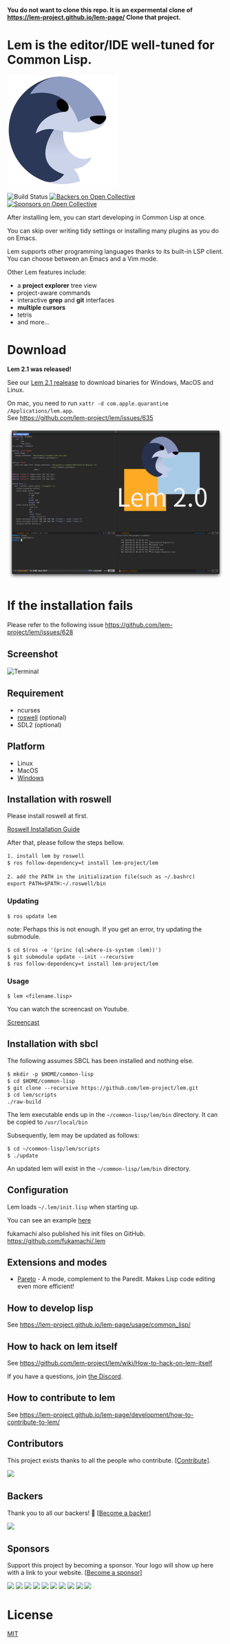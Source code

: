
**You do not want to clone this repo.  It is an expermental clone of https://lem-project.github.io/lem-page/
Clone that project.**


# Lem is the editor/IDE well-tuned for Common Lisp.

![](https://github.com/Shinmera/lem-icon/blob/gh-pages/icon-blue.svg)

![Build Status](https://github.com/lem-project/lem/workflows/CI/badge.svg)
[![Backers on Open Collective](https://opencollective.com/lem/backers/badge.svg)](#backers) [![Sponsors on Open Collective](https://opencollective.com/lem/sponsors/badge.svg)](#sponsors)

After installing lem, you can start developing in Common Lisp at once.

You can skip over writing tidy settings or installing many plugins as you do on Emacs.

Lem supports other programming languages thanks to its built-in LSP
client. You can choose between an Emacs and a Vim mode.

Other Lem features include:

- a **project explorer** tree view
- project-aware commands
- interactive **grep** and **git** interfaces
- **multiple cursors**
- tetris
- and more…

# Download

**Lem 2.1 was released!**

See our [Lem 2.1 realease](https://github.com/lem-project/lem/releases/tag/v2.1.0) to
download binaries for Windows, MacOS and Linux.

On mac, you need to run `xattr -d com.apple.quarantine /Applications/lem.app`.  
See https://github.com/lem-project/lem/issues/635

![SDL2](screenshots/sdl2.png)

# If the installation fails
Please refer to the following issue
https://github.com/lem-project/lem/issues/628

## Screenshot
![Terminal](screenshots/terminal.png)　　

## Requirement
- ncurses
- [roswell](https://github.com/roswell/roswell) (optional)
- SDL2 (optional)

## Platform
- Linux
- MacOS
- [Windows](https://github.com/lem-project/lem/wiki/Windows-Platform)

## Installation with roswell

Please install roswell at first.

[Roswell Installation Guide](https://github.com/roswell/roswell/wiki/Installation)

After that, please follow the steps bellow.

```
1. install lem by roswell
$ ros follow-dependency=t install lem-project/lem

2. add the PATH in the initialization file(such as ~/.bashrc)
export PATH=$PATH:~/.roswell/bin
```

### Updating

```
$ ros update lem
```
note: Perhaps this is not enough.
If you get an error, try updating the submodule.
```
$ cd $(ros -e '(princ (ql:where-is-system :lem))')
$ git submodule update --init --recursive
$ ros follow-dependency=t install lem-project/lem
```

### Usage

```
$ lem <filename.lisp>
```

You can watch the screencast on Youtube.

[Screencast](https://youtu.be/YkSJ3p7Z9H0)

## Installation with sbcl

The following assumes SBCL has been installed and nothing else.

```
$ mkdir -p $HOME/common-lisp
$ cd $HOME/common-lisp
$ git clone --recursive https://github.com/lem-project/lem.git
$ cd lem/scripts
./raw-build
```

The lem executable ends up in the `~/common-lisp/lem/bin` directory.
It can be copied to `/usr/local/bin`

Subsequently, lem may be updated as follows:

```
$ cd ~/common-lisp/lem/scripts
$ ./update
```

An updated lem will exist in the `~/common-lisp/lem/bin` directory.

## Configuration

Lem loads `~/.lem/init.lisp` when starting up.

You can see an example [here](https://github.com/Fedreg/.lem/blob/master/init.lisp)

fukamachi also published his init files on GitHub.
https://github.com/fukamachi/.lem

## Extensions and modes

* [Pareto](https://github.com/40ants/lem-pareto) - A mode, complement to the Paredit. Makes Lisp code editing even more efficient!

## How to develop lisp
See https://lem-project.github.io/lem-page/usage/common_lisp/

## How to hack on lem itself
See https://github.com/lem-project/lem/wiki/How-to-hack-on-lem-itself

If you have a questions, join [the Discord](https://discord.gg/NHzqbw4zVR).

## How to contribute to lem
See https://lem-project.github.io/lem-page/development/how-to-contribute-to-lem/

## Contributors

This project exists thanks to all the people who contribute. [[Contribute]](CONTRIBUTING.md).

<a href="https://github.com/lem-project/lem/graphs/contributors">
  <img src="https://contrib.rocks/image?repo=lem-project/lem&max=24" />
</a>

## Backers

Thank you to all our backers! 🙏 [[Become a backer](https://opencollective.com/lem#backer)]

<a href="https://opencollective.com/lem#backers" target="_blank"><img src="https://opencollective.com/lem/backers.svg?width=890"></a>


## Sponsors

Support this project by becoming a sponsor. Your logo will show up here with a link to your website. [[Become a sponsor](https://opencollective.com/lem#sponsor)]

<a href="https://opencollective.com/lem/sponsor/0/website" target="_blank"><img src="https://opencollective.com/lem/sponsor/0/avatar.svg"></a>
<a href="https://opencollective.com/lem/sponsor/1/website" target="_blank"><img src="https://opencollective.com/lem/sponsor/1/avatar.svg"></a>
<a href="https://opencollective.com/lem/sponsor/2/website" target="_blank"><img src="https://opencollective.com/lem/sponsor/2/avatar.svg"></a>
<a href="https://opencollective.com/lem/sponsor/3/website" target="_blank"><img src="https://opencollective.com/lem/sponsor/3/avatar.svg"></a>
<a href="https://opencollective.com/lem/sponsor/4/website" target="_blank"><img src="https://opencollective.com/lem/sponsor/4/avatar.svg"></a>
<a href="https://opencollective.com/lem/sponsor/5/website" target="_blank"><img src="https://opencollective.com/lem/sponsor/5/avatar.svg"></a>
<a href="https://opencollective.com/lem/sponsor/6/website" target="_blank"><img src="https://opencollective.com/lem/sponsor/6/avatar.svg"></a>
<a href="https://opencollective.com/lem/sponsor/7/website" target="_blank"><img src="https://opencollective.com/lem/sponsor/7/avatar.svg"></a>
<a href="https://opencollective.com/lem/sponsor/8/website" target="_blank"><img src="https://opencollective.com/lem/sponsor/8/avatar.svg"></a>
<a href="https://opencollective.com/lem/sponsor/9/website" target="_blank"><img src="https://opencollective.com/lem/sponsor/9/avatar.svg"></a>



# License
[MIT](https://github.com/lem-project/lem/blob/master/LICENCE)
